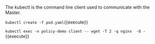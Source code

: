 The kubectl is the command line client used to communicate with the Master.

`kubectl create -f pod.yaml`{{execute}}


`
kubectl exec -n policy-demo client -- wget -T 2 -q nginx  -O -
`{{execute}}
